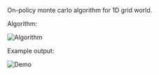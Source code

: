 On-policy monte carlo algorithm for 1D grid world.

Algorithm:

![Algorithm](https://user-images.githubusercontent.com/127620405/225740531-c6fb3ec0-4af0-447c-9fef-b5670127e7bc.png)

Example output:

![Demo](https://user-images.githubusercontent.com/127620405/225749153-3c0397be-3032-47fd-b8b2-7991614bc018.png)
